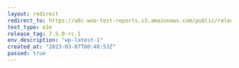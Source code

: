 ```yaml
---
layout: redirect
redirect_to: https://a8c-woo-test-reports.s3.amazonaws.com/public/release/7.5.0-rc.1/wp-latest-1/e2e/index.html
test_type: e2e
release_tag: 7.5.0-rc.1
env_description: "wp-latest-1"
created_at: "2023-03-07T00:48:53Z"
passed: true
---
```


